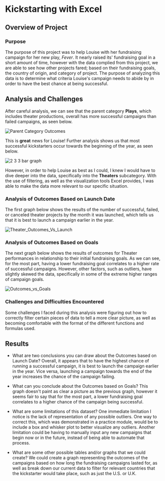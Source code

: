 # Kickstarting with Excel

## Overview of Project

### Purpose

The purpose of this project was to help Louise with her fundraising campaign for her new play, *Fever*. It nearly raised its' fundraising goal in a short amount of time, however with the data complied from this project, we are able to see how other projects fared; based on their fundraising goals, the country of origin, and category of project. The purpose of analyzing this data is to determine what criteria Louise's campaign needs to abide by in order to have the best chance at being successful.

## Analysis and Challenges

After careful analysis, we can see that the parent category **Plays**, which includes theater productions, overall has more successful campaigns than failed campaigns, as seen below.

![Parent Category Outcomes](https://user-images.githubusercontent.com/77767984/116001887-82b0ed80-a5bc-11eb-875b-6ab187f76205.png)

This is **great** news for Louise! Further analysis shows us that most successful kickstarters occur towards the beginning of the year, as seen below.

![2 3 3 bar graph](https://user-images.githubusercontent.com/77767984/116001890-847ab100-a5bc-11eb-8423-ffc67f61d8bc.png)

However, in order to help Louise as best as I could, I knew I would have to dive deeper into the data, specifically into the **Theaters** subcategory. With the use of filtering, as well as the visualization tools Excel provides, I was able to make the data more relevant to our specific situation.

### Analysis of Outcomes Based on Launch Date

 The first graph below shows the results of the number of successful, failed, or canceled theater projects by the month it was launched, which tells us that it is best to launch a campaign earlier in the year.
 
 ![Theater_Outcomes_Vs_Launch](https://user-images.githubusercontent.com/77767984/116329904-f1936f80-a791-11eb-96b2-aa616882c88e.png)
 
### Analysis of Outcomes Based on Goals

The next graph below shows the results of outcomes for Theater performances in relationship to their initial fundraising goals. As we can see, for the most part, having a lower fundraising goal correlates to a higher rate of successful campaigns. However, other factors, such as outliers, have slightly skewed the data, specifically in some of the extreme higher ranges of campaign goals.

![Outcomes_vs_Goals](https://user-images.githubusercontent.com/77767984/116329912-f526f680-a791-11eb-87fa-7414a90733ea.png)

### Challenges and Difficulties Encountered

Some challenges I faced during this analysis were figuring out how to correctly filter certain pieces of data to tell a more clear picture, as well as becoming comfortable with the format of the different functions and formulas used.

## Results

- What are two conclusions you can draw about the Outcomes based on Launch Date?
Overall, it appears that to have the highest chance of running a successful campaign, it is best to launch the campaign earlier in the year. Vice versa, launching a campaign towards the end of the year increases the chance of the campaign failing.

- What can you conclude about the Outcomes based on Goals?
This graph doesn't paint as clear a picture as the previous graph, however it seems fair to say that for the most part, a lower fundraising goal correlates to a higher chance of the campaign being successful.

- What are some limitations of this dataset?
One immediate limitation I notice is the lack of representation of any possible outliers. One way to correct this, which was demonstrated in a practice module, would be to include a box and whisker plot to better visualize any outliers. Another limitation could be having to manually input any new campaigns that begin now or in the future, instead of being able to automate that process.

- What are some other possible tables and/or graphs that we could create?
We could create a graph representing the outcomes of the campaigns based on how long the fundraising campaigns lasted for, as well as break down our current data to filter for relevant countries that the kickstarter would take place, such as just the U.S. or U.K.
